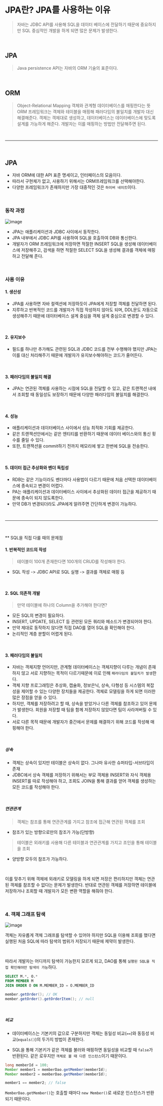 # JPA란? JPA를 사용하는 이유
>자바는 JDBC API를 사용해 SQL을 데이터 베이스에 전달하기 때문에 중요하지만 SQL 중심적인 개발을 하게 되면 많은 문제가 발생한다.

<br>

## JPA
>Java persistence API는 자바의 ORM 기술의 표준이다.

<br>

## ORM
>Object-Relational Mapping
>객체와 관계형 데이터베이스를 매핑한다는 뜻
>ORM 프레임워크는 객체와 테이블을 매핑해 패러다임의 불일치를 개발자 대신 해결해준다. 
>객체는 객체대로 생성하고, 데이터베이스는 데이터베이스에 맞도록 설계를 가능하게 해준다. 개발자는 이를 매핑하는 방법만 전달해주면 된다.

<br>

***

<br>

## JPA
  * 자바 ORM에 대한 API 표준 명세이고, 인터페이스의 모음이다. 
  * 따라서 구현체가 없고, 사용하기 위해서는 ORM프레임워크를 선택해야한다.
  * 다양한 프레임워크가 존재하지만 가장 대중적인 것은 `하이버 네이트`이다.

<br>

### 동작 과정
![image](https://user-images.githubusercontent.com/84886987/151305247-97ba66e5-063c-49c2-a861-042d2a086bfe.png)

  * JPA는 애플리케이션과 JDBC 사이에서 동작한다. 
  * JPA 내부에서 JDBC API를 사용하여 SQL을 호출하여 DB와 통신한다.
  * 개발자가 ORM 프레임워크에 저장하면 적절한 INSERT SQL을 생성해 데이터베이스에 저장해주고, 검색을 하면 적절한 SELECT SQL을 생성해 결과를 객체에 매핑하고 전달해 준다.

<br>

### 사용 이유

#### 1. 생산성  

 * JPA를 사용하면 자바 컬렉션에 저장하듯이 JPA에게 저장할 객체를 전달하면 된다.
 * 지루하고 반복적인 코드를 개발자가 직접 작성하지 않아도 되며, DDL문도 자동으로 생성해주기 때문에 데이터베이스 설계 중심을 객체 설계 중심으로 변경할 수 있다.

<br>


#### 2. 유지보수


* 필드를 하나만 추가해도 관련된 SQL과 JDBC 코드를 전부 수행해야 했지만 JPA는 이를 대신 처리해주기 때문에 개발자가 유지보수해야하는 코드가 줄어든다.

<br>


#### 3. 패러다임의 불일치 해결


* JPA는 연관된 객체를 사용하는 시점에 SQL을 전달할 수 있고, 같은 트랜잭션 내에서 조회할 때 동일성도 보장하기 때문에 다양한 패러다임의 불일치를 해결한다.

<br>


#### 4. 성능


* 애플리케이션과 데이터베이스 사이에서 성능 최적화 기회를 제공한다.
* 같은 트랜잭션안에서는 같은 엔티티를 반환하기 때문에 데이터 베이스와의 통신 횟수를 줄일 수 있다. 
* 또한, 트랜잭션을 commit하기 전까지 메모리에 쌓고 한번에 SQL을 전송한다.

<br>

#### 5. 데이터 접근 추상화와 벤더 독립성


* RDB는 같은 기능이라도 벤더마다 사용법이 다르기 때문에 처음 선택한 데이터베이스에 종속되고 변경이 어렵다. 
* PA는 애플리케이션과 데이터베이스 사이에서 추상화된 데이터 접근을 제공하기 때문에 종속이 되지 않도록한다.
* 만약 DB가 변경되더라도 JPA에게 알려주면 간단하게 변경이 가능하다.

<br>

***

<br>

** SQL을 직접 다룰 때의 문제점

#### 1. 반복적인 코드의 작성
>테이블이 100개 존재한다면 100개의 CRUD를 작성해야 한다.

* SQL 작성 -> JDBC API로 SQL 실행 -> 결과를 객체로 매핑 등

<br>

#### 2. SQL 의존적 개발
>만약 테이블에 하나의 Column을 추가해야 한다면?

* 모든 SQL의 변경이 필요하다.
* INSERT, UPDATE, SELECT 등 관련된 모든 쿼리와 메소드가 변경되어야 한다.
* 만약 제대로 동작하지 않다면 직접 DAO를 열어 SQL을 확인해야 한다.
* 논리적인 계층 분할이 어렵게 된다.
 
<br>

#### 3. 패러다임의 불일치
* 자바는 객체지향 언어지만, 관계형 데이터베이스는 객체지향이 다루는 개념이 존재하지 않고 서로 지향하는 목적이 다르기때문에 이로 인해 `패러다임의 불일치가 발생`한다.
* 객체 지향 프로그래밍은 추상화, 캡슐화, 정보은닉, 상속, 다형성 등 시스템의 복잡성을 제어할 수 있는 다양한 장치들을 제공한다. 객체로 모델링을 하게 되면 이러한 많은 장점을 얻을 수 있다.
* 하지만, 객체를 저장하려고 할 때, 상속을 받았거나 다른 객체를 참조하고 있어 문제가 발생한다. 회원을 저장할 때 팀을 함께 저장하지 않았다면 팀이 사라져버릴 수 있다.
* 서로 다른 목적 때문에 개발자가 중간에서 문제를 해결하기 위해 코드를 작성해 매핑해야 한다.

<br>


##### 상속
* 객체는 상속이 있지만 테이블은 상속이 없다. 그나마 유사한 슈퍼타입-서브타입이 존재
* JDBC에서 상속 객체를 저장하기 위해서는 부모 객체용 INSERT와 자식 객체용 INSERT를 따로 작성해야 하고, 조회도 JOIN을 통해 결과를 얻어 객체를 생성하는 모든 코드를 작성해야 한다.

<br>

##### 연관관계
>객체는 참조를 통해 연관관계를 가지고 참조에 접근해 연관된 객체를 조회  
* 참조가 있는 방향으로만의 참조가 가능(단방향)   
>테이블은 외래키를 사용해 다른 테이블과 연관관계를 가지고 조인을 통해 테이블을 조회    
* 양방향 모두의 참조가 가능하다.   
   
<br>

이를 맞추기 위해 객체에 외래키로 모델링을 하게 되면 저장은 편리하지만 객체는 연관된 객체를 참조할 수 없다는 문제가 발생한다. 
반대로 연관된 객체를 저장하면 테이블에 저장하거나 조회할 때 개발자가 모든 변환 역할을 해줘야 한다.

<br>

### 4. 객체 그래프 탐색

![image](https://user-images.githubusercontent.com/84886987/151307140-ef1a8fac-8015-4180-9908-06ba215d5c30.png)

객체는 자유롭게 객체 그래프를 탐색할 수 있어야 하지만 SQL을 이용해 조회를 했다면 실행된 처음 SQL에 따라 탐색의 범위가 저장되기 때문에 제약이 발생한다.

<br>

따라서 개발자는 어디까지 탐색이 가능한지 모르게 되고, DAO를 통해 `실행된 SQL을 직접 확인해야만 탐색이 가능`하다.

```SQL
SELECT M.*, O.* 
FROM MEMBER M
JOIN ORDER O ON M.MEMBER_ID = O.MEMBER_ID
```

```java
member.getOrder(); // OK
member.getOrder().getOrderItem(); // null
```

<br>

##### 비교

* 데이터베이스는 기본키의 값으로 구분하지만 객체는 동일성 비교(`==`)와 동등성 비교(`equals()`)의 두가지 방법이 존재한다.

* SQL을 통해 기본키가 같은 객체를 불러와 매핑하면 동일성을 비교할 때 `false`가 반환된다. 같은 로우지만 `객체로 볼 때 다른 인스턴스`이기 때문이다.

```java
long memberId = 100;
Member member1 = memberDao.getMember(memberId);
Member member2 = memberDao.getMember(memberId);

member1 == member2; // false
```

`MemberDao.getMember()`는 호출할 때마다 `new Member()`로 새로운 인스턴스가 반환되기 때문이다.

